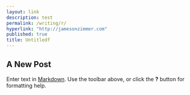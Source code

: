 ```yaml
---
layout: link
description: test
permalink: /writing/r/
hyperlink: "http://jamesonzimmer.com"
published: true
title: Untitledf
---
```


## A New Post

Enter text in [Markdown](http://daringfireball.net/projects/markdown/). Use the toolbar above, or click the **?** button for formatting help.
